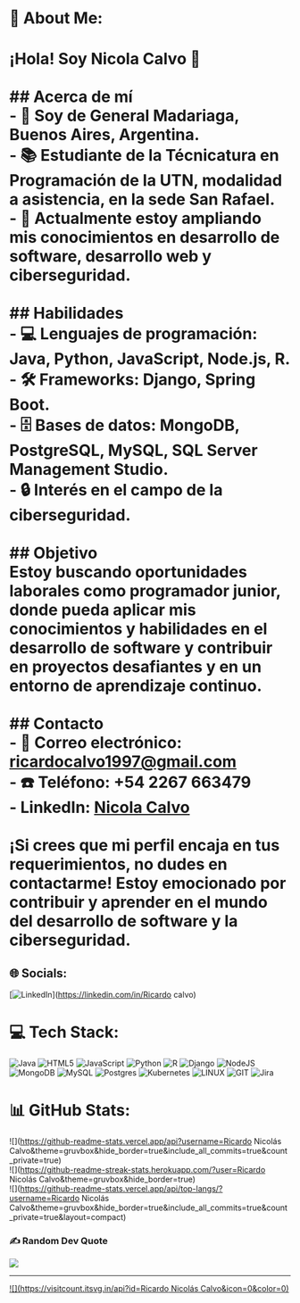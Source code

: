 # 💫 About Me:
# ¡Hola! Soy Nicola Calvo 👋<br><br>## Acerca de mí<br>- 📍 Soy de General Madariaga, Buenos Aires, Argentina.<br>- 📚 Estudiante de la Técnicatura en Programación de la UTN, modalidad a asistencia, en la sede San Rafael.<br>- 🌱 Actualmente estoy ampliando mis conocimientos en desarrollo de software, desarrollo web y ciberseguridad.<br><br>## Habilidades<br>- 💻 Lenguajes de programación: Java, Python, JavaScript, Node.js, R.<br>- 🛠️ Frameworks: Django, Spring Boot.<br>- 🗄️ Bases de datos: MongoDB, PostgreSQL, MySQL, SQL Server Management Studio.<br>- 🔒 Interés en el campo de la ciberseguridad.<br><br>## Objetivo<br>Estoy buscando oportunidades laborales como programador junior, donde pueda aplicar mis conocimientos y habilidades en el desarrollo de software y contribuir en proyectos desafiantes y en un entorno de aprendizaje continuo.<br><br>## Contacto<br>- 📧 Correo electrónico: ricardocalvo1997@gmail.com<br>- ☎️ Teléfono: +54 2267 663479<br>- LinkedIn: [Nicola Calvo](https://www.linkedin.com/in/ricardo-calvo-595964297)<br><br>¡Si crees que mi perfil encaja en tus requerimientos, no dudes en contactarme! Estoy emocionado por contribuir y aprender en el mundo del desarrollo de software y la ciberseguridad.<br>


## 🌐 Socials:
[![LinkedIn](https://img.shields.io/badge/LinkedIn-%230077B5.svg?logo=linkedin&logoColor=white)](https://linkedin.com/in/Ricardo calvo) 

# 💻 Tech Stack:
![Java](https://img.shields.io/badge/java-%23ED8B00.svg?style=for-the-badge&logo=openjdk&logoColor=white) ![HTML5](https://img.shields.io/badge/html5-%23E34F26.svg?style=for-the-badge&logo=html5&logoColor=white) ![JavaScript](https://img.shields.io/badge/javascript-%23323330.svg?style=for-the-badge&logo=javascript&logoColor=%23F7DF1E) ![Python](https://img.shields.io/badge/python-3670A0?style=for-the-badge&logo=python&logoColor=ffdd54) ![R](https://img.shields.io/badge/r-%23276DC3.svg?style=for-the-badge&logo=r&logoColor=white) ![Django](https://img.shields.io/badge/django-%23092E20.svg?style=for-the-badge&logo=django&logoColor=white) ![NodeJS](https://img.shields.io/badge/node.js-6DA55F?style=for-the-badge&logo=node.js&logoColor=white) ![MongoDB](https://img.shields.io/badge/MongoDB-%234ea94b.svg?style=for-the-badge&logo=mongodb&logoColor=white) ![MySQL](https://img.shields.io/badge/mysql-%2300000f.svg?style=for-the-badge&logo=mysql&logoColor=white) ![Postgres](https://img.shields.io/badge/postgres-%23316192.svg?style=for-the-badge&logo=postgresql&logoColor=white) ![Kubernetes](https://img.shields.io/badge/kubernetes-%23326ce5.svg?style=for-the-badge&logo=kubernetes&logoColor=white) ![LINUX](https://img.shields.io/badge/Linux-FCC624?style=for-the-badge&logo=linux&logoColor=black) ![GIT](https://img.shields.io/badge/Git-fc6d26?style=for-the-badge&logo=git&logoColor=white) ![Jira](https://img.shields.io/badge/jira-%230A0FFF.svg?style=for-the-badge&logo=jira&logoColor=white)
# 📊 GitHub Stats:
![](https://github-readme-stats.vercel.app/api?username=Ricardo Nicolás Calvo&theme=gruvbox&hide_border=true&include_all_commits=true&count_private=true)<br/>
![](https://github-readme-streak-stats.herokuapp.com/?user=Ricardo Nicolás Calvo&theme=gruvbox&hide_border=true)<br/>
![](https://github-readme-stats.vercel.app/api/top-langs/?username=Ricardo Nicolás Calvo&theme=gruvbox&hide_border=true&include_all_commits=true&count_private=true&layout=compact)

### ✍️ Random Dev Quote
![](https://quotes-github-readme.vercel.app/api?type=horizontal&theme=radical)

---
[![](https://visitcount.itsvg.in/api?id=Ricardo Nicolás Calvo&icon=0&color=0)](https://visitcount.itsvg.in)

<!-- Proudly created with GPRM ( https://gprm.itsvg.in ) -->
